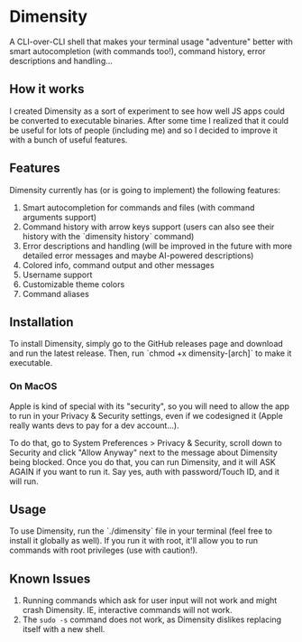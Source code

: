 # Dimensity

A CLI-over-CLI shell that makes your terminal usage "adventure" better with smart autocompletion (with commands too!), command history, error descriptions and handling...

## How it works

I created Dimensity as a sort of experiment to see how well JS apps could be converted to executable binaries. After some time I realized that it could be useful for lots of people (including me) and so I decided to improve it with a bunch of useful features.

## Features

Dimensity currently has (or is going to implement) the following features:

1. Smart autocompletion for commands and files (with command arguments support)
2. Command history with arrow keys support (users can also see their history with the ˋdimensity historyˋ command)
3. Error descriptions and handling (will be improved in the future with more detailed error messages and maybe AI-powered descriptions)
4. Colored info, command output and other messages
5. Username support
6. Customizable theme colors
7. Command aliases

## Installation

To install Dimensity, simply go to the GitHub releases page and download and run the latest release. Then, run ˋchmod +x dimensity-[arch]ˋ to make it executable.

### On MacOS

Apple is kind of special with its "security", so you will need to allow the app to run in your Privacy & Security settings, even if we codesigned it (Apple really wants devs to pay for a dev account...).

To do that, go to System Preferences > Privacy & Security, scroll down to Security and click "Allow Anyway" next to the message about Dimensity being blocked. Once you do that, you can run Dimensity, and it will ASK AGAIN if you want to run it. Say yes, auth with password/Touch ID, and it will run.

## Usage

To use Dimensity, run the ˋ./dimensityˋ file in your terminal (feel free to install it globally as well). If you run it with root, it'll allow you to run commands with root privileges (use with caution!).

## Known Issues

1. Running commands which ask for user input will not work and might crash Dimensity. IE, interactive commands will not work.
2. The `sudo -s` command does not work, as Dimensity dislikes replacing itself with a new shell.
